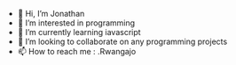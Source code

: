 - 👋 Hi, I’m Jonathan
- 👀 I’m interested in programming
- 🌱 I’m currently learning iavascript
- 💞️ I’m looking to collaborate on any programming projects
- 📫 How to reach me : .Rwangajo

<!---
Rwangajo/Rwangajo is a ✨ special ✨ repository because its `README.md` (this file) appears on your GitHub profile.
You can click the Preview link to take a look at your changes.
--->
